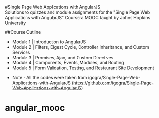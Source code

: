 #Single Page Web Applications with AngularJS  
Solutions to quizzes and module assignments for the "Single Page Web Applications with AngularJS" Coursera MOOC taught by Johns Hopkins University.  

##Course Outline  
* Module 1 | Introduction to AngularJS 
* Module 2 | Filters, Digest Cycle, Controller Inheritance, and Custom Services 
* Module 3 | Promises, Ajax, and Custom Directives 
* Module 4 | Components, Events, Modules, and Routing 
* Module 5 | Form Validation, Testing, and Restaurant Site Development

- Note - All the codes were taken from igogra/Single-Page-Web-Applications-with-AngularJS (https://github.com/igogra/Single-Page-Web-Applications-with-AngularJS)
# angular_mooc
